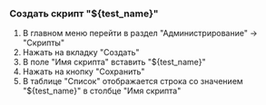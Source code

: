 ### Создать скрипт "${test_name}"

1. В главном меню перейти в раздел "Администрирование" -> "Скрипты"
1. Нажать на вкладку "Создать"
1. В поле "Имя скрипта" вставить "${test_name}"
1. Нажать на кнопку "Сохранить"
1. В таблице "Список" отображается строка со значением "${test_name}" в столбце "Имя скрипта"
